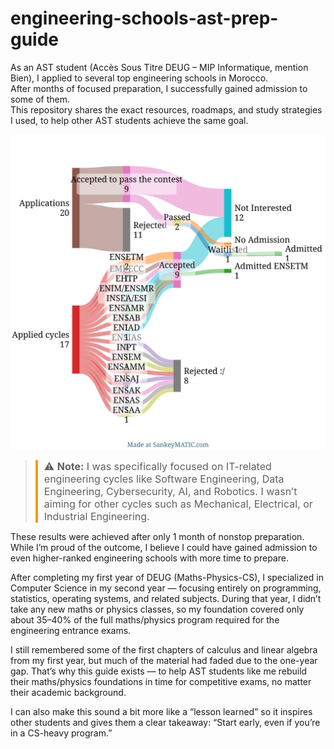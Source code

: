 # engineering-schools-ast-prep-guide

As an AST student (Accès Sous Titre DEUG – MIP Informatique, mention Bien), I applied to several top engineering schools in Morocco.  
After months of focused preparation, I successfully gained admission to some of them.  
This repository shares the exact resources, roadmaps, and study strategies I used, to help other AST students achieve the same goal.
<p align="center">
  <img src="assets/sankeymatic_20250813_004730.svg" alt="My AST Journey - Applications & Admissions" width="800">
</p>

>  <div style="font-size:16px; border-left: 4px solid #f39c12; padding-left: 10px;">
> ⚠️ <strong>Note:</strong> I was specifically focused on IT-related engineering cycles like Software Engineering, Data Engineering, Cybersecurity, AI, and Robotics.  
> I wasn’t aiming for other cycles such as Mechanical, Electrical, or Industrial Engineering.
</div>



These results were achieved after only 1 month of nonstop preparation. While I’m proud of the outcome, I believe I could have gained admission to even higher-ranked engineering schools with more time to prepare.

After completing my first year of DEUG (Maths-Physics-CS), I specialized in Computer Science in my second year — focusing entirely on programming, statistics, operating systems, and related subjects.
During that year, I didn’t take any new maths or physics classes, so my foundation covered only about 35–40% of the full maths/physics program required for the engineering entrance exams.

I still remembered some of the first chapters of calculus and linear algebra from my first year, but much of the material had faded due to the one-year gap. That’s why this guide exists — to help AST students like me rebuild their maths/physics foundations in time for competitive exams, no matter their academic background.

I can also make this sound a bit more like a “lesson learned” so it inspires other students and gives them a clear takeaway: “Start early, even if you’re in a CS-heavy program.” 


